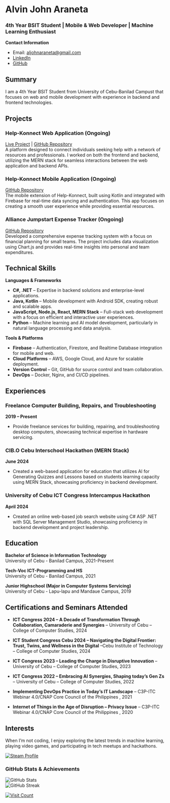 # Alvin John Araneta

### 4th Year BSIT Student | Mobile & Web Developer | Machine Learning Enthusiast
**Contact Information**  
- Email: aljohnaraneta@gmail.com  
- [LinkedIn](https://www.linkedin.com/in/alvinjohnaraneta)  
- [GitHub](https://github.com/ajiwnl)  


## Summary
I am a 4th Year BSIT Student from University of Cebu-Banilad Campust that focuses on web and mobile development with experience in backend and frontend technologies.

## Projects
### Help-Konnect Web Application (Ongoing)
[Live Project](https://helpkonnect.vercel.app) | [GitHub Repository](https://github.com/soliken1/HelpKonnect-Android)  
A platform designed to connect individuals seeking help with a network of resources and professionals. I worked on both the frontend and backend, utilizing the MERN stack for seamless interactions between the web application and backend APIs.

### Help-Konnect Mobile Application (Ongoing)  
[GitHub Repository](https://github.com/soliken1/HelpKonnect-Android)  
The mobile extension of Help-Konnect, built using Kotlin and integrated with Firebase for real-time data syncing and authentication. This app focuses on creating a smooth user experience while providing essential resources.

### Alliance Jumpstart Expense Tracker (Ongoing)  
[GitHub Repository](https://github.com/ajiwnl/Group1_ExpenseTracker_repo)  
Developed a comprehensive expense tracking system with a focus on financial planning for small teams. The project includes data visualization using Chart.js and provides real-time insights into personal and team expenditures.

## Technical Skills
**Languages & Frameworks**  
- **C#, .NET** – Expertise in backend solutions and enterprise-level applications.  
- **Java, Kotlin** – Mobile development with Android SDK, creating robust and scalable apps.  
- **JavaScript, Node.js, React, MERN Stack** – Full-stack web development with a focus on efficient and interactive user experiences.  
- **Python** – Machine learning and AI model development, particularly in natural language processing and data analysis.

**Tools & Platforms**  
- **Firebase** – Authentication, Firestore, and Realtime Database integration for mobile and web.  
- **Cloud Platforms** – AWS, Google Cloud, and Azure for scalable deployment.  
- **Version Control** – Git, GitHub for source control and team collaboration.  
- **DevOps** – Docker, Nginx, and CI/CD pipelines.

## Experiences
### Freelance Computer Building, Repairs, and Troubleshooting
**2019 – Present**  
- Provide freelance services for building, repairing, and troubleshooting desktop computers, showcasing technical expertise in hardware servicing.

### CIB.O Cebu Interschool Hackathon (MERN Stack)
**June 2024**  
- Created a web-based application for education that utilizes AI for Generating Quizzes and Lessons based on students learning capacity using MERN Stack, showcasing proficiency in backend development.

### University of Cebu ICT Congress Intercampus Hackathon
**April 2024**  
- Created an online web-based job search website using C# ASP .NET with SQL Server Management 
Studio, showcasing proficiency in backend development and project leadership.

## Education
**Bachelor of Science in Information Technology**  
University of Cebu - Banilad Campus, 2021-Present

**Tech-Voc ICT-Programming and HS**  
University of Cebu - Banilad Campus, 2021

**Junior Highschool (Major in Computer Systems Servicing)**  
University of Cebu - Lapu-lapu and Mandaue Campus, 2019

## Certifications and Seminars Attended
- **ICT Congress 2024 – A Decade of Transformation Through Collaboration, 
Camaraderie and Synergies** – University of Cebu – College of Computer Studies, 2024

- **ICT Student Congress Cebu 2024 – Navigating the Digital Frontier: Trust, 
Twins, and Wellness in the Digital** –Cebu Institute of Technology – College of Computer Studies, 2024

- **ICT Congress 2023 – Leading the Charge in Disruptive Innovation** – University of Cebu – College of Computer Studies, 2023
  
- **ICT Congress 2022 – Embracing AI Synergies, Shaping today’s Gen Zs** – University of Cebu – College of Computer Studies, 2022
  
- **Implementing DevOps Practice in Today’s IT Landscape** – C3P-ITC Webinar 4.0/CNAP Core Council of the Philippines , 2021
  
- **Internet of Things in the Age of Disruption – Privacy Issue** – C3P-ITC Webinar 4.0/CNAP Core Council of the Philippines , 2020

## Interests
When I’m not coding, I enjoy exploring the latest trends in machine learning, playing video games, and participating in tech meetups and hackathons.  

[![Steam Profile](https://img.shields.io/badge/Steam-Profile-%23000000.svg)](https://steamcommunity.com/id/whyiamhated)

### GitHub Stats & Achievements  
![GitHub Stats](https://github-readme-stats.vercel.app/api?username=ajiwnl&theme=codeSTACKr&hide_border=false&include_all_commits=false&count_private=false)  
![GitHub Streak](https://github-readme-streak-stats.herokuapp.com/?user=ajiwnl&theme=codeSTACKr&hide_border=false)

[![Visit Count](https://visitcount.itsvg.in/api?id=ajiwnl&icon=0&color=12)](https://visitcount.itsvg.in)
